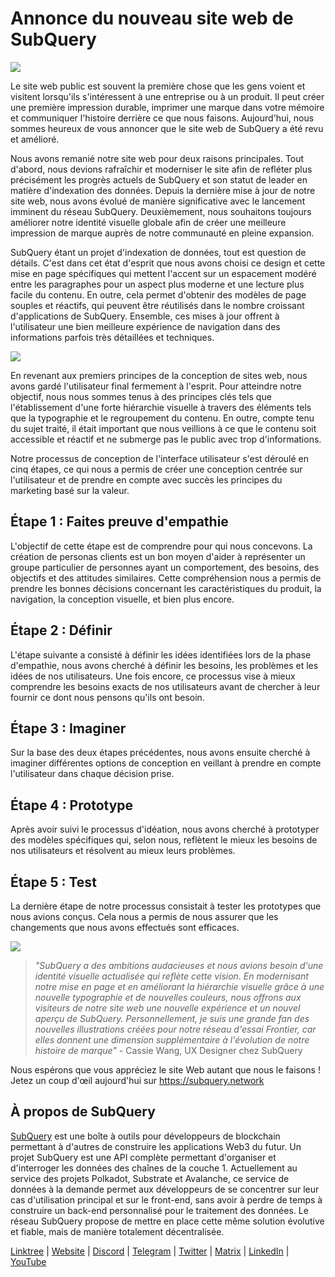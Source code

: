# Annonce du nouveau site web de SubQuery

![](https://miro.medium.com/max/1400/0*AnB_ILxq6i0kKz2Y)

Le site web public est souvent la première chose que les gens voient et visitent lorsqu'ils s'intéressent à une entreprise ou à un produit. Il peut créer une première impression durable, imprimer une marque dans votre mémoire et communiquer l'histoire derrière ce que nous faisons. Aujourd'hui, nous sommes heureux de vous annoncer que le site web de SubQuery a été revu et amélioré.

Nous avons remanié notre site web pour deux raisons principales. Tout d'abord, nous devions rafraîchir et moderniser le site afin de refléter plus précisément les progrès actuels de SubQuery et son statut de leader en matière d'indexation des données. Depuis la dernière mise à jour de notre site web, nous avons évolué de manière significative avec le lancement imminent du réseau SubQuery. Deuxièmement, nous souhaitons toujours améliorer notre identité visuelle globale afin de créer une meilleure impression de marque auprès de notre communauté en pleine expansion.

SubQuery étant un projet d'indexation de données, tout est question de détails. C'est dans cet état d'esprit que nous avons choisi ce design et cette mise en page spécifiques qui mettent l'accent sur un espacement modéré entre les paragraphes pour un aspect plus moderne et une lecture plus facile du contenu. En outre, cela permet d'obtenir des modèles de page souples et réactifs, qui peuvent être réutilisés dans le nombre croissant d'applications de SubQuery. Ensemble, ces mises à jour offrent à l'utilisateur une bien meilleure expérience de navigation dans des informations parfois très détaillées et techniques.

![](https://miro.medium.com/max/1400/1*rqmuhuC5rdV7sZN2AwokZQ.png)

En revenant aux premiers principes de la conception de sites web, nous avons gardé l'utilisateur final fermement à l'esprit. Pour atteindre notre objectif, nous nous sommes tenus à des principes clés tels que l'établissement d'une forte hiérarchie visuelle à travers des éléments tels que la typographie et le regroupement du contenu. En outre, compte tenu du sujet traité, il était important que nous veillions à ce que le contenu soit accessible et réactif et ne submerge pas le public avec trop d'informations.

Notre processus de conception de l'interface utilisateur s'est déroulé en cinq étapes, ce qui nous a permis de créer une conception centrée sur l'utilisateur et de prendre en compte avec succès les principes du marketing basé sur la valeur.

## Étape 1 : Faites preuve d'empathie

L'objectif de cette étape est de comprendre pour qui nous concevons. La création de personas clients est un bon moyen d'aider à représenter un groupe particulier de personnes ayant un comportement, des besoins, des objectifs et des attitudes similaires. Cette compréhension nous a permis de prendre les bonnes décisions concernant les caractéristiques du produit, la navigation, la conception visuelle, et bien plus encore.

## Étape 2 : Définir

L'étape suivante a consisté à définir les idées identifiées lors de la phase d'empathie, nous avons cherché à définir les besoins, les problèmes et les idées de nos utilisateurs. Une fois encore, ce processus vise à mieux comprendre les besoins exacts de nos utilisateurs avant de chercher à leur fournir ce dont nous pensons qu'ils ont besoin.

## Étape 3 : Imaginer

Sur la base des deux étapes précédentes, nous avons ensuite cherché à imaginer différentes options de conception en veillant à prendre en compte l'utilisateur dans chaque décision prise.

## Étape 4 : Prototype

Après avoir suivi le processus d'idéation, nous avons cherché à prototyper des modèles spécifiques qui, selon nous, reflètent le mieux les besoins de nos utilisateurs et résolvent au mieux leurs problèmes.

## Étape 5 : Test

La dernière étape de notre processus consistait à tester les prototypes que nous avions conçus. Cela nous a permis de nous assurer que les changements que nous avons effectués sont efficaces.

![](https://miro.medium.com/max/1400/1*AMO1WP2Yg1MtNht22gIeaw.png)

> _"SubQuery a des ambitions audacieuses et nous avions besoin d'une identité visuelle actualisée qui reflète cette vision. En modernisant notre mise en page et en améliorant la hiérarchie visuelle grâce à une nouvelle typographie et de nouvelles couleurs, nous offrons aux visiteurs de notre site web une nouvelle expérience et un nouvel aperçu de SubQuery. Personnellement, je suis une grande fan des nouvelles illustrations créées pour notre réseau d'essai Frontier, car elles donnent une dimension supplémentaire à l'évolution de notre histoire de marque"_ - Cassie Wang, UX Designer chez SubQuery

Nous espérons que vous appréciez le site Web autant que nous le faisons ! Jetez un coup d'œil aujourd'hui sur https://subquery.network

## À propos de SubQuery

[SubQuery](https://subquery.network) est une boîte à outils pour développeurs de blockchain permettant à d'autres de construire les applications Web3 du futur. Un projet SubQuery est une API complète permettant d'organiser et d'interroger les données des chaînes de la couche 1. Actuellement au service des projets Polkadot, Substrate et Avalanche, ce service de données à la demande permet aux développeurs de se concentrer sur leur cas d'utilisation principal et sur le front-end, sans avoir à perdre de temps à construire un back-end personnalisé pour le traitement des données. Le réseau SubQuery propose de mettre en place cette même solution évolutive et fiable, mais de manière totalement décentralisée.

​​[Linktree](https://linktr.ee/subquerynetwork) | [Website](https://subquery.network/) | [Discord](https://discord.com/invite/78zg8aBSMG) | [Telegram](https://t.me/subquerynetwork) | [Twitter](https://twitter.com/subquerynetwork) | [Matrix](https://matrix.to/#/#subquery:matrix.org) | [LinkedIn](https://www.linkedin.com/company/subquery) | [YouTube](https://www.youtube.com/channel/UCi1a6NUUjegcLHDFLr7CqLw)
